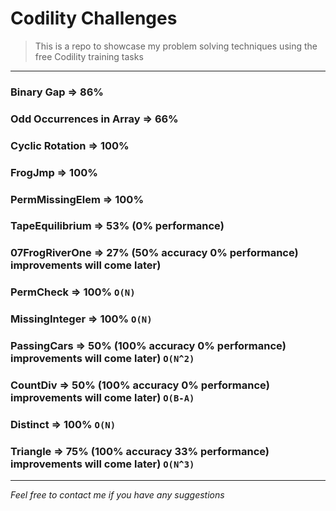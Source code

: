 # Codility Challenges
> This is a repo to showcase my problem solving techniques using the free Codility training tasks

***

### Binary Gap => 86%

### Odd Occurrences in Array => 66%

### Cyclic Rotation => 100%

### FrogJmp => 100%

### PermMissingElem => 100%

### TapeEquilibrium => 53% (0% performance)

### 07FrogRiverOne => 27% (50% accuracy 0% performance) improvements will come later)

### PermCheck => 100% `O(N)`

### MissingInteger => 100% `O(N)`

### PassingCars => 50% (100% accuracy 0% performance) improvements will come later) `O(N^2)`

### CountDiv => 50% (100% accuracy 0% performance) improvements will come later) `O(B-A)`

### Distinct => 100% `O(N)`

### Triangle => 75% (100% accuracy 33% performance) improvements will come later) `O(N^3)`

***
*Feel free to contact me if you have any suggestions*
